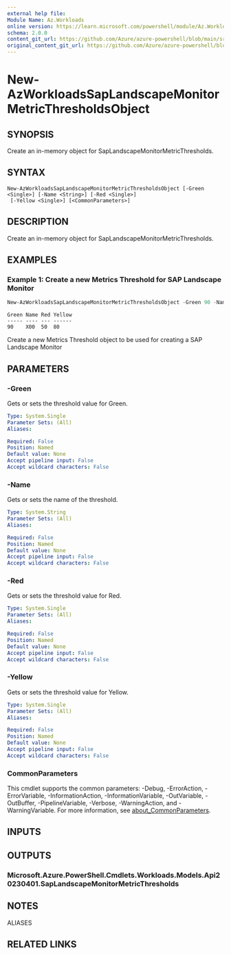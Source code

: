 ```yaml
---
external help file: 
Module Name: Az.Workloads
online version: https://learn.microsoft.com/powershell/module/Az.Workloads/new-AzWorkloadsSapLandscapeMonitorMetricThresholdsObject
schema: 2.0.0
content_git_url: https://github.com/Azure/azure-powershell/blob/main/src/Workloads/Workloads/help/New-AzWorkloadsSapLandscapeMonitorMetricThresholdsObject.md
original_content_git_url: https://github.com/Azure/azure-powershell/blob/main/src/Workloads/Workloads/help/New-AzWorkloadsSapLandscapeMonitorMetricThresholdsObject.md
---
```


# New-AzWorkloadsSapLandscapeMonitorMetricThresholdsObject

## SYNOPSIS
Create an in-memory object for SapLandscapeMonitorMetricThresholds.

## SYNTAX

```
New-AzWorkloadsSapLandscapeMonitorMetricThresholdsObject [-Green <Single>] [-Name <String>] [-Red <Single>]
 [-Yellow <Single>] [<CommonParameters>]
```

## DESCRIPTION
Create an in-memory object for SapLandscapeMonitorMetricThresholds.

## EXAMPLES

### Example 1: Create a new Metrics Threshold for SAP Landscape Monitor
```powershell
New-AzWorkloadsSapLandscapeMonitorMetricThresholdsObject -Green 90 -Name X00 -Red 50 -Yellow 80
```

```output
Green Name Red Yellow
----- ---- --- ------
90    X00  50  80

```

Create a new Metrics Threshold object to be used for creating a SAP Landscape Monitor

## PARAMETERS

### -Green
Gets or sets the threshold value for Green.

```yaml
Type: System.Single
Parameter Sets: (All)
Aliases:

Required: False
Position: Named
Default value: None
Accept pipeline input: False
Accept wildcard characters: False
```

### -Name
Gets or sets the name of the threshold.

```yaml
Type: System.String
Parameter Sets: (All)
Aliases:

Required: False
Position: Named
Default value: None
Accept pipeline input: False
Accept wildcard characters: False
```

### -Red
Gets or sets the threshold value for Red.

```yaml
Type: System.Single
Parameter Sets: (All)
Aliases:

Required: False
Position: Named
Default value: None
Accept pipeline input: False
Accept wildcard characters: False
```

### -Yellow
Gets or sets the threshold value for Yellow.

```yaml
Type: System.Single
Parameter Sets: (All)
Aliases:

Required: False
Position: Named
Default value: None
Accept pipeline input: False
Accept wildcard characters: False
```

### CommonParameters
This cmdlet supports the common parameters: -Debug, -ErrorAction, -ErrorVariable, -InformationAction, -InformationVariable, -OutVariable, -OutBuffer, -PipelineVariable, -Verbose, -WarningAction, and -WarningVariable. For more information, see [about_CommonParameters](http://go.microsoft.com/fwlink/?LinkID=113216).

## INPUTS

## OUTPUTS

### Microsoft.Azure.PowerShell.Cmdlets.Workloads.Models.Api20230401.SapLandscapeMonitorMetricThresholds

## NOTES

ALIASES

## RELATED LINKS

